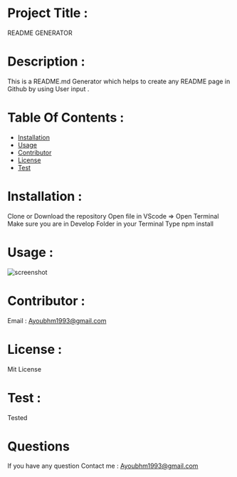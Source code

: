  
  # Project Title :

  README GENERATOR

  # Description :

  This is a  README.md Generator which helps to create any  README page in Github by using User input .


  # Table Of Contents :

  * [Installation](#Installation)
  * [Usage](#Usage)
  * [Contributor](#Contributor)
  * [License](#License)
  * [Test](#Test)
  
  
  # Installation :

  Clone or Download the repository 
  Open file in VScode => Open Terminal
  Make sure you are in Develop Folder in your Terminal
  Type npm install

  # Usage :

  ![screenshot](https://user-images.githubusercontent.com/70945176/100309130-bb965900-2f6f-11eb-970b-fcc2220f7a8b.JPG)


  # Contributor :

  Email : Ayoubhm1993@gmail.com

  # License :

  Mit License

  # Test :

 Tested

  # Questions

  If you have any question 
     Contact me :
   Ayoubhm1993@gmail.com
